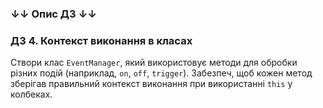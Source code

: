 ### ↓↓ Опис ДЗ ↓↓ 
### ДЗ 4. Контекст виконання в класах
<p>Створи клас <code>EventManager</code>, який використовує методи для обробки різних подій (наприклад, <code>on</code>, <code>off</code>, <code>trigger</code>). Забезпеч, щоб кожен метод зберігав правильний контекст виконання при використанні <code>this</code> у колбеках.</p>